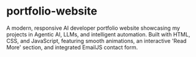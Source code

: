 # portfolio-website
A modern, responsive AI developer portfolio website showcasing my projects in Agentic AI, LLMs, and intelligent automation. Built with HTML, CSS, and JavaScript, featuring smooth animations, an interactive 'Read More' section, and integrated EmailJS contact form.
